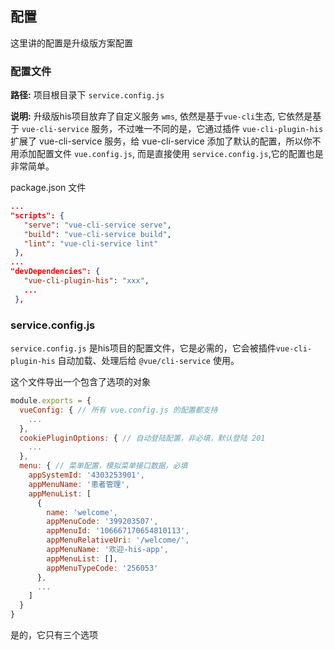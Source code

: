 <!--
 * @Author: smallalso<hu141418@gmail.com>
 * @Date: 2020-12-18 13:51:02
 * @LastEditors: smallalso<hu141418@gmail.com>
 * @LastEditTime: 2020-12-20 16:04:01
 * @FilePath: /his-doc/docs/guide/config.md
-->

## 配置

这里讲的配置是升级版方案配置

### 配置文件

__路径:__ 项目根目录下 `service.config.js`

__说明:__ 升级版his项目放弃了自定义服务 `wms`, 依然是基于`vue-cli`生态, 它依然是基于 `vue-cli-service` 服务，不过唯一不同的是，它通过插件 `vue-cli-plugin-his` 扩展了 vue-cli-service 服务，给 vue-cli-service 添加了默认的配置，所以你不用添加配置文件 `vue.config.js`, 而是直接使用 `service.config.js`,它的配置也是非常简单。

package.json 文件

 ```json
 ...
 "scripts": {
    "serve": "vue-cli-service serve",
    "build": "vue-cli-service build",
    "lint": "vue-cli-service lint"
  },
 ...
 "devDependencies": {
    "vue-cli-plugin-his": "xxx",
    ...
  },
 ```

### service.config.js

`service.config.js` 是his项目的配置文件，它是必需的，它会被插件`vue-cli-plugin-his` 自动加载、处理后给 `@vue/cli-service` 使用。

这个文件导出一个包含了选项的对象

```javascript
module.exports = {
  vueConfig: { // 所有 vue.config.js 的配置都支持
    ...
  },
  cookiePluginOptions: { // 自动登陆配置，非必填，默认登陆 201
    ...
  },
  menu: { // 菜单配置，模拟菜单接口数据，必填
    appSystemId: '4303253901',
    appMenuName: '患者管理',
    appMenuList: [
      {
        name: 'welcome',
        appMenuCode: '399203507',
        appMenuId: '106667170654810113',
        appMenuRelativeUri: '/welcome/',
        appMenuName: '欢迎-his-app',
        appMenuList: [],
        appMenuTypeCode: '256053'
      },
      ...
    ]
  }
}
```

是的，它只有三个选项


